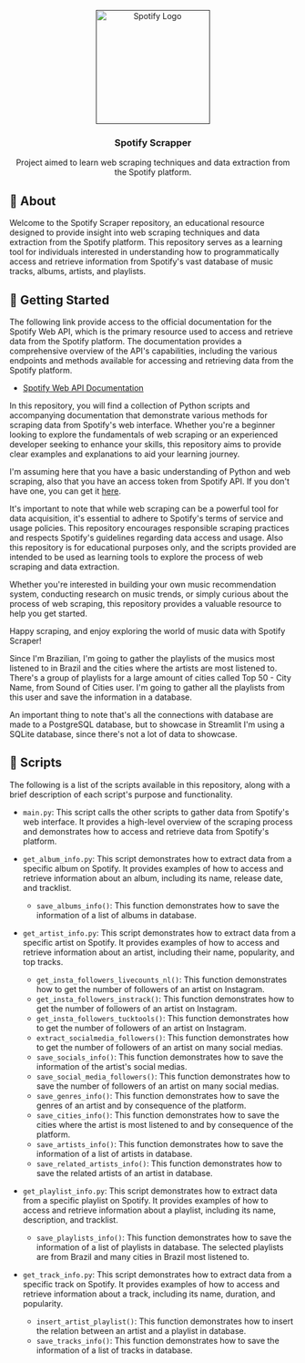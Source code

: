 <p align="center">
  <a href="" rel="noopener">
 <img width=200px height=200px src="https://play-lh.googleusercontent.com/cShys-AmJ93dB0SV8kE6Fl5eSaf4-qMMZdwEDKI5VEmKAXfzOqbiaeAsqqrEBCTdIEs=w240-h480-rw" alt="Spotify Logo"></a>
</p>

<h3 align="center">Spotify Scrapper</h3>

<p align="center"> Project aimed to learn web scraping techniques and data extraction from the Spotify platform.
    <br> 
</p>

## 🧐 About <a name = "about"></a>
Welcome to the Spotify Scraper repository, an educational resource designed to provide insight into web scraping techniques and data extraction from the Spotify platform. This repository serves as a learning tool for individuals interested in understanding how to programmatically access and retrieve information from Spotify's vast database of music tracks, albums, artists, and playlists.

## 🏁 Getting Started <a name = "getting_started"></a>
The following link provide access to the official documentation for the Spotify Web API, which is the primary resource used to access and retrieve data from the Spotify platform. The documentation provides a comprehensive overview of the API's capabilities, including the various endpoints and methods available for accessing and retrieving data from the Spotify platform.

- [Spotify Web API Documentation](https://developer.spotify.com/documentation/web-api/tutorials/getting-started)

In this repository, you will find a collection of Python scripts and accompanying documentation that demonstrate various methods for scraping data from Spotify's web interface. Whether you're a beginner looking to explore the fundamentals of web scraping or an experienced developer seeking to enhance your skills, this repository aims to provide clear examples and explanations to aid your learning journey.

I'm assuming here that you have a basic understanding of Python and web scraping, also
that you have an access token from Spotify API. If you don't have one, you can get it [here](https://developer.spotify.com/documentation/web-api/concepts/access-token).

It's important to note that while web scraping can be a powerful tool for data acquisition, it's essential to adhere to Spotify's terms of service and usage policies. This repository encourages responsible scraping practices and respects Spotify's guidelines regarding data access and usage. Also this repository is for educational purposes only, and the scripts provided are intended to be used as learning tools to explore the process of web scraping and data extraction.

Whether you're interested in building your own music recommendation system, conducting research on music trends, or simply curious about the process of web scraping, this repository provides a valuable resource to help you get started.

Happy scraping, and enjoy exploring the world of music data with Spotify Scraper!

Since I'm Brazilian, I'm going to gather the playlists of the musics most listened to in Brazil and the cities where the artists are most listened to. There's a group of playlists for a large amount of cities called Top 50 - City Name, from Sound of Cities user. I'm going to gather all the playlists from this user and save the information in a database.

An important thing to note that's all the connections with database are made
to a PostgreSQL database, but to showcase in Streamlit I'm using a SQLite database, since there's not a lot of data to showcase.

## 📜 Scripts <a name = "scripts"></a>
The following is a list of the scripts available in this repository, along with a brief description of each script's purpose and functionality.

- `main.py`: This script calls the other scripts to gather data from Spotify's web interface. It provides a high-level overview of the scraping process and demonstrates how to access and retrieve data from Spotify's platform.

- `get_album_info.py`: This script demonstrates how to extract data from a specific album on Spotify. It provides examples of how to access and retrieve information about an album, including its name, release date, and tracklist.

    - `save_albums_info()`: This function demonstrates how to save the information of a list of albums in database.

- `get_artist_info.py`: This script demonstrates how to extract data from a specific artist on Spotify. It provides examples of how to access and retrieve information about an artist, including their name, popularity, and top tracks.

    - `get_insta_followers_livecounts_nl()`: This function demonstrates how to get the number of followers of an artist on Instagram.
    - `get_insta_followers_instrack()`: This function demonstrates how to get the number of followers of an artist on Instagram.
    - `get_insta_followers_tucktools()`: This function demonstrates how to get the number of followers of an artist on Instagram.
    - `extract_socialmedia_followers()`: This function demonstrates how to get the number of followers of an artist on many social medias.
    - `save_socials_info()`: This function demonstrates how to save the information of the artist's social medias.
    - `save_social_media_followers()`: This function demonstrates how to save the number of followers of an artist on many social medias.
    - `save_genres_info()`: This function demonstrates how to save the genres of an artist and by consequence of the platform.
    - `save_cities_info()`: This function demonstrates how to save the cities where the artist is most listened to and by consequence of the platform.
    - `save_artists_info()`: This function demonstrates how to save the information of a list of artists in database.
    - `save_related_artists_info()`: This function demonstrates how to save the related artists of an artist in database.

- `get_playlist_info.py`: This script demonstrates how to extract data from a specific playlist on Spotify. It provides examples of how to access and retrieve information about a playlist, including its name, description, and tracklist.
  - `save_playlists_info()`: This function demonstrates how to save the information of a list of playlists in database. The selected playlists are from Brazil and many cities in Brazil most listened to.

- `get_track_info.py`: This script demonstrates how to extract data from a specific track on Spotify. It provides examples of how to access and retrieve information about a track, including its name, duration, and popularity.
    - `insert_artist_playlist()`: This function demonstrates how to insert the relation between an artist and a playlist in database.
    - `save_tracks_info()`: This function demonstrates how to save the information of a list of tracks in database.